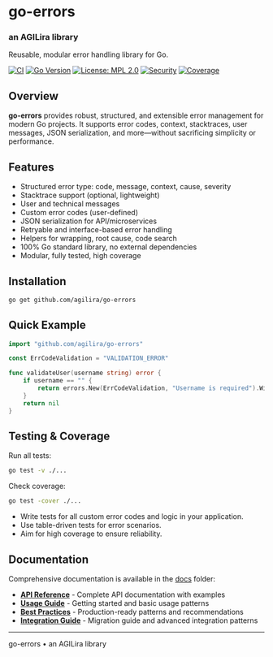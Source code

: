 # go-errors
### an AGILira library

Reusable, modular error handling library for Go.

[![CI](https://github.com/agilira/go-errors/actions/workflows/ci.yml/badge.svg)](https://github.com/agilira/go-errors/actions/workflows/ci.yml)
[![Go Version](https://img.shields.io/github/go-mod/go-version/agilira/go-errors)](https://go.dev/)
[![License: MPL 2.0](https://img.shields.io/badge/License-MPL%202.0-brightgreen.svg)](https://www.mozilla.org/en-US/MPL/2.0/)
[![Security](https://img.shields.io/badge/Security-gosec-brightgreen)](https://github.com/agilira/go-errors/actions/workflows/ci.yml)
[![Coverage](https://img.shields.io/badge/coverage-100%25-brightgreen)](https://github.com/agilira/go-errors/actions/workflows/ci.yml)

## Overview
**go-errors** provides robust, structured, and extensible error management for modern Go projects. It supports error codes, context, stacktraces, user messages, JSON serialization, and more—without sacrificing simplicity or performance.

## Features
- Structured error type: code, message, context, cause, severity
- Stacktrace support (optional, lightweight)
- User and technical messages
- Custom error codes (user-defined)
- JSON serialization for API/microservices
- Retryable and interface-based error handling
- Helpers for wrapping, root cause, code search
- 100% Go standard library, no external dependencies
- Modular, fully tested, high coverage

## Installation
```sh
go get github.com/agilira/go-errors
```

## Quick Example
```go
import "github.com/agilira/go-errors"

const ErrCodeValidation = "VALIDATION_ERROR"

func validateUser(username string) error {
    if username == "" {
        return errors.New(ErrCodeValidation, "Username is required").WithUserMessage("Please enter a username.")
    }
    return nil
}
```

## Testing & Coverage
Run all tests:
```sh
go test -v ./...
```
Check coverage:
```sh
go test -cover ./...
```
- Write tests for all custom error codes and logic in your application.
- Use table-driven tests for error scenarios.
- Aim for high coverage to ensure reliability.

## Documentation

Comprehensive documentation is available in the [docs](./docs/) folder:

- **[API Reference](./docs/api.md)** - Complete API documentation with examples
- **[Usage Guide](./docs/usage.md)** - Getting started and basic usage patterns
- **[Best Practices](./docs/best-practices.md)** - Production-ready patterns and recommendations
- **[Integration Guide](./docs/integration.md)** - Migration guide and advanced integration patterns

---

go-errors • an AGILira library

